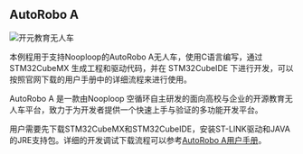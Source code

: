 ## AutoRobo A

![开元教育无人车](https://www.nooploop.com/wp-content/uploads/2020/11/autorobo-1.jpg)

本例程用于支持Nooploop的AutoRobo A无人车，使用C语言编写，通过STM32CubeMX 生成工程和驱动代码，并在 STM32CubeIDE 下进行开发，可以按照官网下载的用户手册中的详细流程来进行使用。 

AutoRobo A 是一款由Nooploop 空循环自主研发的面向高校与企业的开源教育无人车平台，致力于为开发者提供一个快速上手与验证的多功能开发平台。

用户需要先下载STM32CubeMX和STM32CubeIDE，安装ST-LINK驱动和JAVA的JRE支持包。详细的开发调试下载流程可以参考[AutoRobo A用户手册](http://ftp.nooploop.com/software/products/autorobo/AutoRobo_A_User_Manual_V1.0_zh.pdf)。
